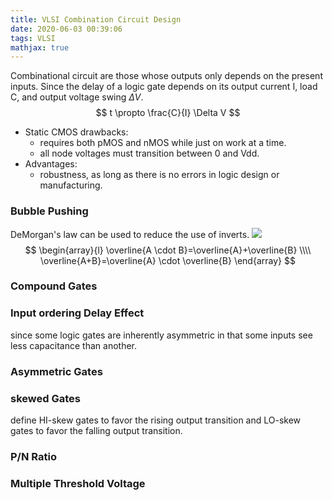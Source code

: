 ```yaml
---
title: VLSI Combination Circuit Design
date: 2020-06-03 00:39:06
tags: VLSI
mathjax: true
---
```

Combinational circuit are those whose outputs only depends on the present inputs. 
Since the delay of a logic gate depends on its output current I, load C, and output voltage swing $\Delta V$.
$$
t \propto \frac{C}{I} \Delta V
$$

* Static CMOS drawbacks:
  * requires both pMOS and nMOS while just on work at a time.
  * all node voltages must transition between 0 and Vdd.
* Advantages:
  * robustness, as long as there is no errors in logic design or manufacturing.

<!--more-->
### Bubble Pushing

DeMorgan's law can be used to reduce the use of inverts.
![](001.png)
$$
\begin{array}{l}
\overline{A \cdot B}=\overline{A}+\overline{B} \\\\  
\overline{A+B}=\overline{A} \cdot \overline{B}
\end{array}
$$

### Compound Gates
    

### Input ordering Delay Effect
since some logic gates are inherently asymmetric in that some inputs see less capacitance than another.


### Asymmetric Gates



### skewed Gates
define HI-skew gates to favor the rising output transition and LO-skew gates to favor the falling output transition.

### P/N Ratio


### Multiple Threshold Voltage
